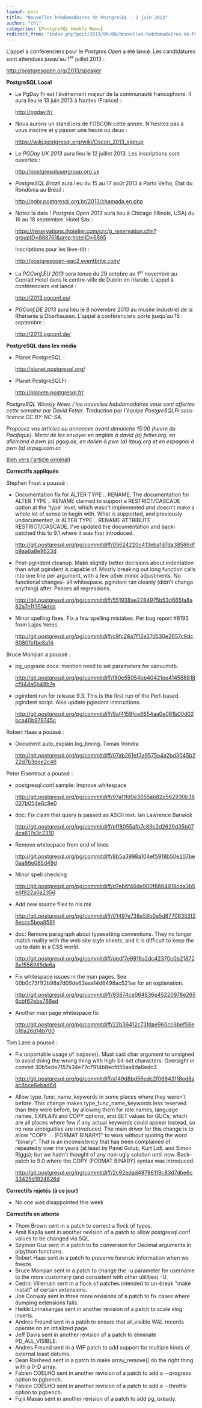 ```yaml
---
layout: post
title: "Nouvelles hebdomadaires de PostgreSQL - 2 juin 2013"
author: "chl"
categories: [PostgreSQL Weekly News]
redirect_from: "index.php?post/2013/06/08/Nouvelles-hebdomadaires-de-PostgreSQL-2-juin-2013"
---
```



<p>L'appel &agrave; conf&eacute;renciers pour le <em>Postgres Open</em> a &eacute;t&eacute; lanc&eacute;. Les candidatures sont attendues jusqu'au 1<sup>er</sup> juillet 2013&nbsp;: 

<a target="_blank" href="http://postgresopen.org/2013/speaker">http://postgresopen.org/2013/speaker</a></p>

<p><strong>PostgreSQL Local</strong></p>

<ul>

<li>Le PgDay Fr est l'&eacute;v&eacute;nement majeur de la communaut&eacute; francophone. Il aura lieu le 13 juin 2013 &agrave; Nantes (France)&nbsp;: 

<a target="_blank" href="http://pgday.fr/">http://pgday.fr/</a></li>

<li>Nous aurons un stand lors de l'OSCON cette ann&eacute;e. N'h&eacute;sitez pas &agrave; vous inscrire et y passer une heure ou deux&nbsp;: 

<a target="_blank" href="https://wiki.postgresql.org/wiki/Oscon_2013_signup">https://wiki.postgresql.org/wiki/Oscon_2013_signup</a></li>

<li>Le <em>PGDay UK 2013</em> aura lieu le 12 juillet 2013. Les inscriptions sont ouvertes&nbsp;: 

<a target="_blank" href="http://postgresqlusergroup.org.uk">http://postgresqlusergroup.org.uk</a></li>

<li><em>PostgreSQL Brazil</em> aura lieu du 15 au 17 ao&ucirc;t 2013 &agrave; Porto Velho, &Eacute;tat du Rond&ocirc;nia au Br&eacute;sil&nbsp;: 

<a target="_blank" href="http://pgbr.postgresql.org.br/2013/chamada.en.php">http://pgbr.postgresql.org.br/2013/chamada.en.php</a></li>

<li>Notez la date&nbsp;! <em>Postgres Open 2013</em> aura lieu &agrave; Chicago (Illinois, USA) du 16 au 18 septembre. Hotel Sax&nbsp;: 

<a target="_blank" href="https://reservations.ihotelier.com/crs/g_reservation.cfm?groupID=888761&amp;hotelID=6865">https://reservations.ihotelier.com/crs/g_reservation.cfm?groupID=888761&amp;hotelID=6865</a><br>

Inscriptions pour les l&egrave;ve-t&ocirc;t&nbsp;: 

<a target="_blank" href="http://postgresopen-eac2.eventbrite.com/">http://postgresopen-eac2.eventbrite.com/</a></li>

<li>La <em>PGConf.EU 2013</em> sera tenue du 29 octobre au 1<sup>er</sup> novembre au Conrad Hotel dans le centre-ville de Dublin en Irlande. L'appel &agrave; conf&eacute;renciers est lanc&eacute;&nbsp;: 

<a target="_blank" href="http://2013.pgconf.eu/">http://2013.pgconf.eu/</a></li>

<li><em>PGConf.DE 2013</em> aura lieu le 8 novembre 2013 au mus&eacute;e industriel de la Rh&eacute;nanie &agrave; Oberhausen. L'appel &agrave; conf&eacute;renciers porte jusqu'au 15 septembre&nbsp;: 

<a target="_blank" href="http://2013.pgconf.de/">http://2013.pgconf.de/</a></li>

</ul>

<p><strong>PostgreSQL dans les m&eacute;dia</strong></p>

<ul>

<li>Planet PostgreSQL&nbsp;: 

<a target="_blank" href="http://planet.postgresql.org/">http://planet.postgresql.org/</a></li>

<li>Planet PostgreSQLFr&nbsp;: 

<a target="_blank" href="http://planete.postgresql.fr/">http://planete.postgresql.fr/</a></li>

</ul>

<p><i>PostgreSQL Weekly News / les nouvelles hebdomadaires vous sont offertes cette semaine par David Fetter. Traduction par l'&eacute;quipe PostgreSQLFr sous licence CC BY-NC-SA.</i></p>

<p><i>Proposez vos articles ou annonces avant dimanche 15:00 (heure du Pacifique). Merci de les envoyer en anglais &agrave; david (a) fetter.org, en allemand &agrave; pwn (a) pgug.de, en italien &agrave; pwn (a) itpug.org et en espagnol &agrave; pwn (a) arpug.com.ar.</i></p>

<p>(<a target="_blank" href="http://www.postgresql.org/message-id/20130603044344.GB2527@fetter.org">lien vers l'article original</a>)</p>

<!--more-->


<p><strong>Correctifs appliqu&eacute;s</strong></p>

<p>Stephen Frost a pouss&eacute;&nbsp;:</p>

<ul>

<li>Documentation fix for ALTER TYPE .. RENAME. The documentation for ALTER TYPE .. RENAME claimed to support a RESTRICT/CASCADE option at the 'type' level, which wasn't implemented and doesn't make a whole lot of sense to begin with. What is supported, and previously undocumented, is ALTER TYPE .. RENAME ATTRIBUTE .. RESTRICT/CASCADE. I've updated the documentation and back-patched this to 9.1 where it was first introduced. 

<a target="_blank" href="http://git.postgresql.org/pg/commitdiff/05624220c413eba1d7da38586dfb9aa6a8e9623d">http://git.postgresql.org/pg/commitdiff/05624220c413eba1d7da38586dfb9aa6a8e9623d</a></li>

<li>Post-pgindent cleanup. Make slightly better decisions about indentation than what pgindent is capable of. Mostly breaking out long function calls into one line per argument, with a few other minor adjustments. No functional changes- all whitespace. pgindent ran cleanly (didn't change anything) after. Passes all regressions. 

<a target="_blank" href="http://git.postgresql.org/pg/commitdiff/551938ae2284975b53d665fa8a82a7e1f3514dda">http://git.postgresql.org/pg/commitdiff/551938ae2284975b53d665fa8a82a7e1f3514dda</a></li>

<li>Minor spelling fixes. Fix a few spelling mistakes. Per bug report #8193 from Lajos Veres. 

<a target="_blank" href="http://git.postgresql.org/pg/commitdiff/c9fc28a7f12e27d530e2657c9dc6080fbfbe8a14">http://git.postgresql.org/pg/commitdiff/c9fc28a7f12e27d530e2657c9dc6080fbfbe8a14</a></li>

</ul>

<p>Bruce Momjian a pouss&eacute;&nbsp;:</p>

<ul>

<li>pg_upgrade docs: mention need to set parameters for vacuumdb. 

<a target="_blank" href="http://git.postgresql.org/pg/commitdiff/f80e55054bb40421ee414558818cf944a6b48b7e">http://git.postgresql.org/pg/commitdiff/f80e55054bb40421ee414558818cf944a6b48b7e</a></li>

<li>pgindent run for release 9.3. This is the first run of the Perl-based pgindent script. Also update pgindent instructions. 

<a target="_blank" href="http://git.postgresql.org/pg/commitdiff/9af4159fce6654aa0e081b00d02bca40b978745c">http://git.postgresql.org/pg/commitdiff/9af4159fce6654aa0e081b00d02bca40b978745c</a></li>

</ul>

<p>Robert Haas a pouss&eacute;&nbsp;:</p>

<ul>

<li>Document auto_explain.log_timing. Tomas Vondra 

<a target="_blank" href="http://git.postgresql.org/pg/commitdiff/07ab261ef3a9575a4a2bd3045b222d7b3dee2c46">http://git.postgresql.org/pg/commitdiff/07ab261ef3a9575a4a2bd3045b222d7b3dee2c46</a></li>

</ul>

<p>Peter Eisentraut a pouss&eacute;&nbsp;:</p>

<ul>

<li>postgresql.conf.sample: Improve whitespace 

<a target="_blank" href="http://git.postgresql.org/pg/commitdiff/97a11fd0e3055ab82d562930b38027b054e6c8e0">http://git.postgresql.org/pg/commitdiff/97a11fd0e3055ab82d562930b38027b054e6c8e0</a></li>

<li>doc: Fix claim that query is passed as ASCII text. Ian Lawrence Barwick 

<a target="_blank" href="http://git.postgresql.org/pg/commitdiff/eff8055afb7c89c2d2629d35b074ca617a3c2310">http://git.postgresql.org/pg/commitdiff/eff8055afb7c89c2d2629d35b074ca617a3c2310</a></li>

<li>Remove whitespace from end of lines 

<a target="_blank" href="http://git.postgresql.org/pg/commitdiff/8b5a3998a104ef5918b50e207be0aa86e085d49d">http://git.postgresql.org/pg/commitdiff/8b5a3998a104ef5918b50e207be0aa86e085d49d</a></li>

<li>Minor spell checking 

<a target="_blank" href="http://git.postgresql.org/pg/commitdiff/d7eb6f46de900f6664918cda3b5e6f922a0a2356">http://git.postgresql.org/pg/commitdiff/d7eb6f46de900f6664918cda3b5e6f922a0a2356</a></li>

<li>Add new source files to nls.mk 

<a target="_blank" href="http://git.postgresql.org/pg/commitdiff/01497e738e58b0a5d87706353f28eccc5bea9591">http://git.postgresql.org/pg/commitdiff/01497e738e58b0a5d87706353f28eccc5bea9591</a></li>

<li>doc: Remove paragraph about typesetting conventions. They no longer match reality with the web site style sheets, and it is difficult to keep the up to date in a CSS world. 

<a target="_blank" href="http://git.postgresql.org/pg/commitdiff/dedf7e9919a2dc42370c0b218728e1556985de6a">http://git.postgresql.org/pg/commitdiff/dedf7e9919a2dc42370c0b218728e1556985de6a</a></li>

<li>Fix whitespace issues in the man pages. See 00b0c73f1f2b98a7d09de63aaa14d6498ac521ae for an explanation. 

<a target="_blank" href="http://git.postgresql.org/pg/commitdiff/93874ce064836e45220978e2656cbf62eba766ed">http://git.postgresql.org/pg/commitdiff/93874ce064836e45220978e2656cbf62eba766ed</a></li>

<li>Another man page whitespace fix 

<a target="_blank" href="http://git.postgresql.org/pg/commitdiff/22b36412c73fdae960cc6bef58eb16a26d14b700">http://git.postgresql.org/pg/commitdiff/22b36412c73fdae960cc6bef58eb16a26d14b700</a></li>

</ul>

<p>Tom Lane a pouss&eacute;&nbsp;:</p>

<ul>

<li>Fix unportable usage of isspace(). Must cast char argument to unsigned to avoid doing the wrong thing with high-bit-set characters. Oversight in commit 30b5ede7157e34e77c7914b8ecfd55aa8da6edc3. 

<a target="_blank" href="http://git.postgresql.org/pg/commitdiff/a149d8bd56edc2f06643118ed8aac8bce6ebad6d">http://git.postgresql.org/pg/commitdiff/a149d8bd56edc2f06643118ed8aac8bce6ebad6d</a></li>

<li>Allow type_func_name_keywords in some places where they weren't before. This change makes type_func_name_keywords less reserved than they were before, by allowing them for role names, language names, EXPLAIN and COPY options, and SET values for GUCs; which are all places where few if any actual keywords could appear instead, so no new ambiguities are introduced. The main driver for this change is to allow "COPY ... (FORMAT BINARY)" to work without quoting the word "binary". That is an inconsistency that has been complained of repeatedly over the years (at least by Pavel Golub, Kurt Lidl, and Simon Riggs); but we hadn't thought of any non-ugly solution until now. Back-patch to 9.0 where the COPY (FORMAT BINARY) syntax was introduced. 

<a target="_blank" href="http://git.postgresql.org/pg/commitdiff/2c92edad48796119c83d7dbe6c33425d1924626d">http://git.postgresql.org/pg/commitdiff/2c92edad48796119c83d7dbe6c33425d1924626d</a></li>

</ul>

<p><strong>Correctifs rejet&eacute;s (&agrave; ce jour)</strong></p>

<ul>

<li>No one was disappointed this week</li>

</ul>

<p><strong>Correctifs en attente</strong></p>

<ul>

<li>Thom Brown sent in a patch to correct a flock of typos.</li>

<li>Amit Kapila sent in another revision of a patch to allow postgresql.conf values to be changed via SQL.</li>

<li>Szymon Guz sent in a patch to fix conversion for Decimal arguments in plpython functions.</li>

<li>Robert Haas sent in a patch to preserve forensic information when we freeze.</li>

<li>Bruce Momjian sent in a patch to change the -u parameter for username to the more customary (and consistent with other utilities) -U.</li>

<li>Cedric Villemain sent in a flock of patches intended to un-break "make install" of certain extensions.</li>

<li>Joe Conway sent in three more revisions of a patch to fix cases where dumping extensions fails.</li>

<li>Heikki Linnakangas sent in another revision of a patch to scale xlog inserts.</li>

<li>Andres Freund sent in a patch to ensure that all_visible WAL records operate on an intialized page.</li>

<li>Jeff Davis sent in another revision of a patch to eliminate PD_ALL_VISIBLE.</li>

<li>Andres Freund sent in a WIP patch to add support for multiple kinds of external toast datums.</li>

<li>Dean Rasheed sent in a patch to make array_remove() do the right thing with a 0-D array.</li>

<li>Fabien COELHO sent in another revision of a patch to add a --progress option to pgbench.</li>

<li>Fabien COELHO sent in another revision of a patch to add a --throttle option to pgbench.</li>

<li>Fujii Masao sent in another revision of a patch to add pg_isready.</li>

</ul>